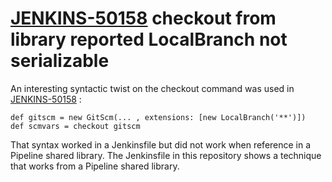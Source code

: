 # [JENKINS-50158](https://issues.jenkins-ci.org/browse/JENKINS-50158) checkout from library reported LocalBranch not serializable

An interesting syntactic twist on the checkout command was used in
[JENKINS-50158](https://issues.jenkins-ci.org/browse/JENKINS-50158) :

```
def gitscm = new GitScm(... , extensions: [new LocalBranch('**')])
def scmvars = checkout gitscm
```

That syntax worked in a Jenkinsfile but did not work when reference in
a Pipeline shared library.  The Jenkinsfile in this repository shows a
technique that works from a Pipeline shared library.
